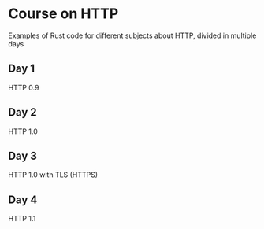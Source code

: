 # Course on HTTP

Examples of Rust code for different subjects about HTTP, divided in multiple days

## Day 1

HTTP 0.9

## Day 2

HTTP 1.0

## Day 3

HTTP 1.0 with TLS (HTTPS)

## Day 4

HTTP 1.1

